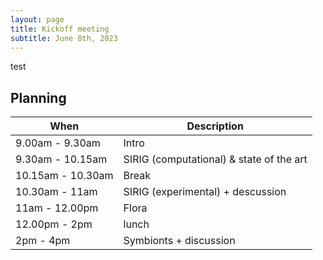 ```yaml
---
layout: page
title: Kickoff meeting
subtitle: June 8th, 2023
---
```


test


## Planning

| When | Description |
| --- | --- |
|9.00am - 9.30am| Intro |
|9.30am - 10.15am| SIRIG (computational) & state of the art|
|10.15am - 10.30am | Break |
|10.30am - 11am| SIRIG (experimental) + descussion|
|11am - 12.00pm| Flora |
| 12.00pm - 2pm | lunch |
| 2pm - 4pm | Symbionts + discussion |
